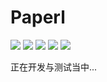 # Paperl
![](https://img.shields.io/pypi/wheel/Paperl)
![](https://img.shields.io/pypi/v/Paperl)
![](https://img.shields.io/pypi/l/Paperl)
![](https://img.shields.io/pypi/pyversions/Paperl)
![](https://img.shields.io/pypi/dm/Paperl)

正在开发与测试当中...